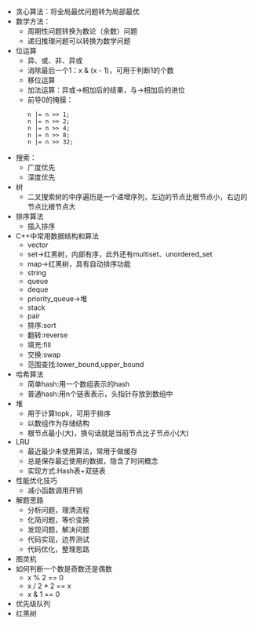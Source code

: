 * 贪心算法：将全局最优问题转为局部最优
* 数学方法：
  * 周期性问题转换为数论（余数）问题
  * 递归推理问题可以转换为数学问题
* 位运算
  * 异、或、非、异或
  * 消除最后一个1：x & (x - 1)，可用于判断1的个数
  * 移位运算
  * 加法运算：异或->相加后的结果，与->相加后的进位
  * 前导0的掩膜：
    ```
    n |= n >> 1; 
    n |= n >> 2; 
    n |= n >> 4; 
    n |= n >> 8; 
    n |= n >> 32;
    ```
* 搜索：
  * 广度优先
  * 深度优先
* 树
  * 二叉搜索树的中序遍历是一个递增序列，左边的节点比根节点小，右边的节点比根节点大
* 排序算法
  * 插入排序
* C++中常用数据结构和算法
  * vector
  * set->红黑树，内部有序，此外还有multiset、unordered_set
  * map->红黑树，具有自动排序功能    
  * string
  * queue
  * deque
  * priority_queue->堆
  * stack
  * pair
  * 排序:sort
  * 翻转:reverse
  * 填充:fill
  * 交换:swap
  * 范围查找:lower_bound,upper_bound
* 哈希算法
  * 简单hash:用一个数组表示的hash
  * 普通hash:用n个链表表示，头指针存放到数组中
* 堆
  * 用于计算topk，可用于排序
  * 以数组作为存储结构
  * 根节点最小(大)，换句话就是当前节点比子节点小(大)
* LRU
  * 最近最少未使用算法，常用于做缓存
  * 总是保存最近使用的数据，隐含了时间概念
  * 实现方式:Hash表+双链表
* 性能优化技巧
  * 减小函数调用开销
* 解题思路
  * 分析问题，理清流程
  * 化简问题，等价变换
  * 发现问题，解决问题
  * 代码实现，边界测试
  * 代码优化，整理思路
* 图灵机
* 如何判断一个数是奇数还是偶数
  * x % 2 == 0
  * x / 2 * 2 == x
  * x & 1 == 0
* 优先级队列
* 红黑树